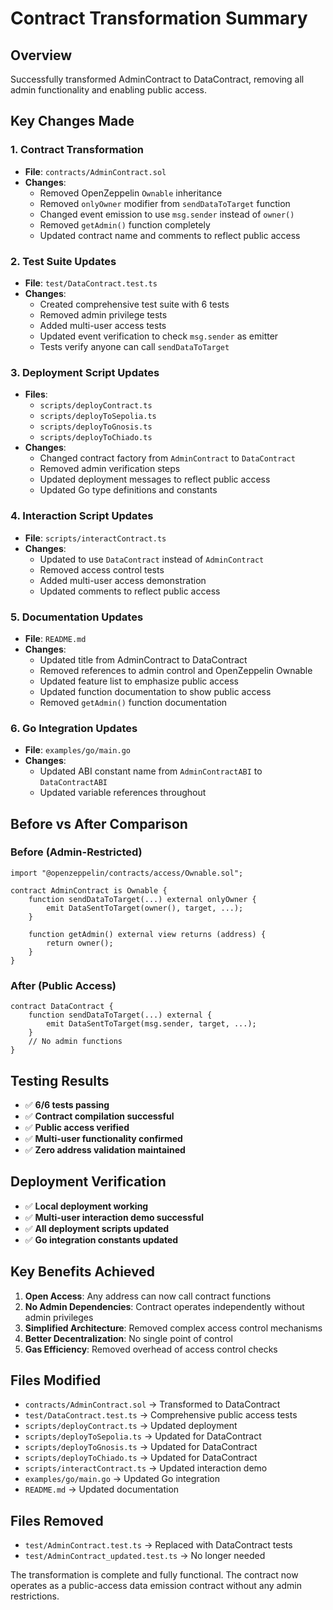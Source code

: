 # Contract Transformation Summary

## Overview
Successfully transformed AdminContract to DataContract, removing all admin functionality and enabling public access.

## Key Changes Made

### 1. Contract Transformation
- **File**: `contracts/AdminContract.sol`
- **Changes**:
  - Removed OpenZeppelin `Ownable` inheritance
  - Removed `onlyOwner` modifier from `sendDataToTarget` function
  - Changed event emission to use `msg.sender` instead of `owner()`
  - Removed `getAdmin()` function completely
  - Updated contract name and comments to reflect public access

### 2. Test Suite Updates
- **File**: `test/DataContract.test.ts`
- **Changes**:
  - Created comprehensive test suite with 6 tests
  - Removed admin privilege tests
  - Added multi-user access tests
  - Updated event verification to check `msg.sender` as emitter
  - Tests verify anyone can call `sendDataToTarget`

### 3. Deployment Script Updates
- **Files**: 
  - `scripts/deployContract.ts` 
  - `scripts/deployToSepolia.ts`
  - `scripts/deployToGnosis.ts`
  - `scripts/deployToChiado.ts`
- **Changes**:
  - Changed contract factory from `AdminContract` to `DataContract`
  - Removed admin verification steps
  - Updated deployment messages to reflect public access
  - Updated Go type definitions and constants

### 4. Interaction Script Updates
- **File**: `scripts/interactContract.ts`
- **Changes**:
  - Updated to use `DataContract` instead of `AdminContract`
  - Removed access control tests
  - Added multi-user access demonstration
  - Updated comments to reflect public access

### 5. Documentation Updates
- **File**: `README.md`
- **Changes**:
  - Updated title from AdminContract to DataContract
  - Removed references to admin control and OpenZeppelin Ownable
  - Updated feature list to emphasize public access
  - Updated function documentation to show public access
  - Removed `getAdmin()` function documentation

### 6. Go Integration Updates
- **File**: `examples/go/main.go`
- **Changes**:
  - Updated ABI constant name from `AdminContractABI` to `DataContractABI`
  - Updated variable references throughout

## Before vs After Comparison

### Before (Admin-Restricted)
```solidity
import "@openzeppelin/contracts/access/Ownable.sol";

contract AdminContract is Ownable {
    function sendDataToTarget(...) external onlyOwner {
        emit DataSentToTarget(owner(), target, ...);
    }
    
    function getAdmin() external view returns (address) {
        return owner();
    }
}
```

### After (Public Access)
```solidity
contract DataContract {
    function sendDataToTarget(...) external {
        emit DataSentToTarget(msg.sender, target, ...);
    }
    // No admin functions
}
```

## Testing Results
- ✅ **6/6 tests passing**
- ✅ **Contract compilation successful**
- ✅ **Public access verified**
- ✅ **Multi-user functionality confirmed**
- ✅ **Zero address validation maintained**

## Deployment Verification
- ✅ **Local deployment working**
- ✅ **Multi-user interaction demo successful**
- ✅ **All deployment scripts updated**
- ✅ **Go integration constants updated**

## Key Benefits Achieved
1. **Open Access**: Any address can now call contract functions
2. **No Admin Dependencies**: Contract operates independently without admin privileges
3. **Simplified Architecture**: Removed complex access control mechanisms
4. **Better Decentralization**: No single point of control
5. **Gas Efficiency**: Removed overhead of access control checks

## Files Modified
- `contracts/AdminContract.sol` → Transformed to DataContract
- `test/DataContract.test.ts` → Comprehensive public access tests
- `scripts/deployContract.ts` → Updated deployment
- `scripts/deployToSepolia.ts` → Updated for DataContract
- `scripts/deployToGnosis.ts` → Updated for DataContract
- `scripts/deployToChiado.ts` → Updated for DataContract
- `scripts/interactContract.ts` → Updated interaction demo
- `examples/go/main.go` → Updated Go integration
- `README.md` → Updated documentation

## Files Removed
- `test/AdminContract.test.ts` → Replaced with DataContract tests
- `test/AdminContract_updated.test.ts` → No longer needed

The transformation is complete and fully functional. The contract now operates as a public-access data emission contract without any admin restrictions.

